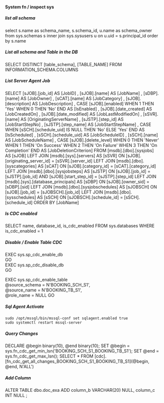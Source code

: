 #### System fn / inspect sys

##### list all schema
select s.name as schema_name, 
    s.schema_id,
    u.name as schema_owner
from sys.schemas s
    inner join sys.sysusers u
        on u.uid = s.principal_id
order by s.name

##### List all schema and Table in the DB
SELECT DISTINCT [table_schema], [TABLE_NAME]
FROM INFORMATION_SCHEMA.COLUMNS

##### List Server Agent Job
SELECT 
    [sJOB].[job_id] AS [JobID]
    , [sJOB].[name] AS [JobName]
    , [sDBP].[name] AS [JobOwner]
    , [sCAT].[name] AS [JobCategory]
    , [sJOB].[description] AS [JobDescription]
    , CASE [sJOB].[enabled]
        WHEN 1 THEN 'Yes'
        WHEN 0 THEN 'No'
      END AS [IsEnabled]
    , [sJOB].[date_created] AS [JobCreatedOn]
    , [sJOB].[date_modified] AS [JobLastModifiedOn]
    , [sSVR].[name] AS [OriginatingServerName]
    , [sJSTP].[step_id] AS [JobStartStepNo]
    , [sJSTP].[step_name] AS [JobStartStepName]
    , CASE
        WHEN [sSCH].[schedule_uid] IS NULL THEN 'No'
        ELSE 'Yes'
      END AS [IsScheduled]
    , [sSCH].[schedule_uid] AS [JobScheduleID]
    , [sSCH].[name] AS [JobScheduleName]
    , CASE [sJOB].[delete_level]
        WHEN 0 THEN 'Never'
        WHEN 1 THEN 'On Success'
        WHEN 2 THEN 'On Failure'
        WHEN 3 THEN 'On Completion'
      END AS [JobDeletionCriterion]
FROM
    [msdb].[dbo].[sysjobs] AS [sJOB]
    LEFT JOIN [msdb].[sys].[servers] AS [sSVR]
        ON [sJOB].[originating_server_id] = [sSVR].[server_id]
    LEFT JOIN [msdb].[dbo].[syscategories] AS [sCAT]
        ON [sJOB].[category_id] = [sCAT].[category_id]
    LEFT JOIN [msdb].[dbo].[sysjobsteps] AS [sJSTP]
        ON [sJOB].[job_id] = [sJSTP].[job_id]
        AND [sJOB].[start_step_id] = [sJSTP].[step_id]
    LEFT JOIN [msdb].[sys].[database_principals] AS [sDBP]
        ON [sJOB].[owner_sid] = [sDBP].[sid]
    LEFT JOIN [msdb].[dbo].[sysjobschedules] AS [sJOBSCH]
        ON [sJOB].[job_id] = [sJOBSCH].[job_id]
    LEFT JOIN [msdb].[dbo].[sysschedules] AS [sSCH]
        ON [sJOBSCH].[schedule_id] = [sSCH].[schedule_id]
ORDER BY [JobName]

##### Is CDC enabled
SELECT name, database_id, is_cdc_enabled FROM sys.databases
WHERE is_cdc_enabled = 1

##### Disable / Enable Table CDC
EXEC sys.sp_cdc_enable_db  
GO  
EXEC sys.sp_cdc_disable_db  
GO  


EXEC sys.sp_cdc_enable_table  
@source_schema = N'BOOKING_SCH_S1',  
@source_name   = N'BOOKING_TB_S1',  
@role_name     = NULL
GO

##### Sql Agent Activate
    sudo /opt/mssql/bin/mssql-conf set sqlagent.enabled true 
    sudo systemctl restart mssql-server

##### Query Changes

DECLARE @begin binary(10), @end binary(10);
 SET @begin = sys.fn_cdc_get_min_lsn('BOOKING_SCH_S1_BOOKING_TB_S1');
 SET @end = sys.fn_cdc_get_max_lsn();
SELECT * FROM [cdc].[fn_cdc_get_all_changes_BOOKING_SCH_S1_BOOKING_TB_S1](@begin, @end, N'ALL')

##### Add Column 
ALTER TABLE dbo.doc_exa ADD column_b VARCHAR(20) NULL, column_c INT NULL ;
